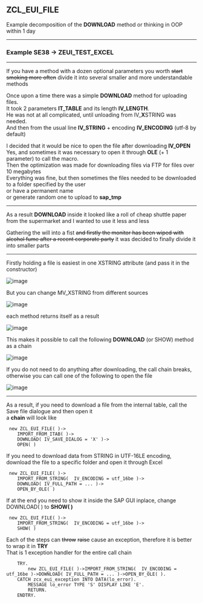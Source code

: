 ## ZCL_EUI_FILE

Example decomposition of the **DOWNLOAD** method or thinking in OOP within 1 day

***

### Example SE38 -> ZEUI_TEST_EXCEL

---

If you have a method with a dozen optional parameters you worth ~~start smoking more often~~ divide it into several smaller and more understandable methods

Once upon a time there was a simple **DOWNLOAD** method for uploading files.<br/>
It took 2 parameters __IT_TABLE__ and its length __IV_LENGTH__.<br/>
He was not at all complicated, until unloading from IV_**X**STRING was needed.<br/>
And then from the usual line __IV_STRING__ + encoding __IV_ENCODING__ (utf-8 by default)

I decided that it would be nice to open the file after downloading __IV_OPEN__<br/>
Yes, and sometimes it was necessary to open it through __OLE__ (+ 1 parameter) to call the macro.<br/>
Then the optimization was made for downloading files via FTP for files over 10 megabytes<br/>
Everything was fine, but then sometimes the files needed to be downloaded to a folder specified by the user<br/>
or have a permanent name<br/>
or generate random one to upload to **sap_tmp**

---

As a result **DOWNLOAD** inside it looked like a roll of cheap shuttle paper from the supermarket and I wanted to use it less and less   

Gathering the will into a fist ~~and firstly the monitor has been wiped with alcohol fume after a recent corporate party~~ it was decided to finally divide it into smaller parts

---

Firstly holding a file is easiest in one XSTRING attribute (and pass it in the constructor)

![image](https://user-images.githubusercontent.com/36256417/80464453-40c27c80-8953-11ea-99ae-545095f7c6aa.png)

But you can change MV_XSTRING from different sources

![image](https://user-images.githubusercontent.com/36256417/80464724-a44caa00-8953-11ea-88e7-85dd847929af.png)

each method returns itself as a result

![image](https://user-images.githubusercontent.com/36256417/80464964-f7bef800-8953-11ea-868b-1b9ce63cc315.png)

This makes it possible to call the following **DOWNLOAD** (or SHOW) method as a chain

![image](https://user-images.githubusercontent.com/36256417/80465232-5be1bc00-8954-11ea-9d4b-af93f9ba04e8.png)

If you do not need to do anything after downloading, the call chain breaks, otherwise you can call one of the following to open the file

![image](https://user-images.githubusercontent.com/36256417/80465722-f3dfa580-8954-11ea-981a-ed28670df1a2.png) 

---

As a result, if you need to download a file from the internal table, call the Save file dialogue and then open it<br/>
a **chain** will look like

```abap
 new ZCL_EUI_FILE( )->
    IMPORT_FROM_ITAB( )->
    DOWNLOAD( IV_SAVE_DIALOG = 'X' )->
    OPEN( )
```

If you need to download data from STRING in UTF-16LE encoding, download the file to a specific folder and open it through Excel

```abap
 new ZCL_EUI_FILE( )->
    IMPORT_FROM_STRING(  IV_ENCODING = utf_16be )->
    DOWNLOAD( IV_FULL_PATH = ... )->
    OPEN_BY_OLE( )
```

If at the end you need to show it inside the SAP GUI inplace, change DOWNLOAD( ) to **SHOW( )**

```abap
 new ZCL_EUI_FILE( )->
    IMPORT_FROM_STRING(  IV_ENCODING = utf_16be )->
    SHOW( )
```

Each of the steps can ~~throw~~ ~~raise~~ cause an exception, therefore it is better to wrap it in **TRY**<br/>
That is 1 exception handler for the entire call chain
```abap
    TRY.
        new ZCL_EUI_FILE( )->IMPORT_FROM_STRING(  IV_ENCODING = utf_16be )->DOWNLOAD( IV_FULL_PATH = ... )->OPEN_BY_OLE( ).
    CATCH zcx_eui_exception INTO DATA(lo_error).
        MESSAGE lo_error TYPE 'S' DISPLAY LIKE 'E'.
        RETURN.
    ENDTRY. 
```
